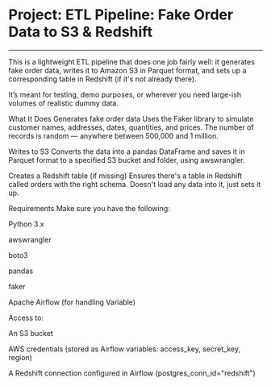 # Project: ETL Pipeline: Fake Order Data to S3 & Redshift
---
This is a lightweight ETL pipeline that does one job fairly well: it generates fake order data, writes it to Amazon S3 in Parquet format, and sets up a corresponding table in Redshift (if it's not already there).

It’s meant for testing, demo purposes, or wherever you need large-ish volumes of realistic dummy data.

What It Does
Generates fake order data
Uses the Faker library to simulate customer names, addresses, dates, quantities, and prices. The number of records is random — anywhere between 500,000 and 1 million.

Writes to S3
Converts the data into a pandas DataFrame and saves it in Parquet format to a specified S3 bucket and folder, using awswrangler.

Creates a Redshift table (if missing)
Ensures there's a table in Redshift called orders with the right schema. Doesn't load any data into it, just sets it up.

Requirements
Make sure you have the following:

Python 3.x

awswrangler

boto3

pandas

faker

Apache Airflow (for handling Variable)

Access to:

An S3 bucket

AWS credentials (stored as Airflow variables: access_key, secret_key, region)

A Redshift connection configured in Airflow (postgres_conn_id="redshift")
